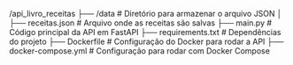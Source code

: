 /api_livro_receitas
├── /data                   # Diretório para armazenar o arquivo JSON
│   ├── receitas.json       # Arquivo onde as receitas são salvas
├── main.py                 # Código principal da API em FastAPI
├── requirements.txt        # Dependências do projeto
├── Dockerfile              # Configuração do Docker para rodar a API
├── docker-compose.yml      # Configuração para rodar com Docker Compose
